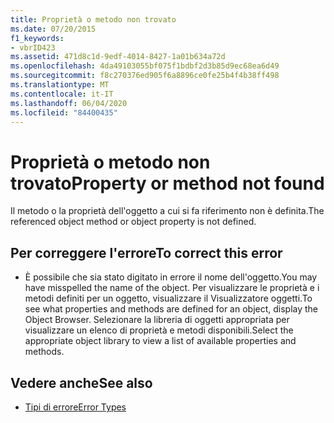 ```yaml
---
title: Proprietà o metodo non trovato
ms.date: 07/20/2015
f1_keywords:
- vbrID423
ms.assetid: 471d8c1d-9edf-4014-8427-1a01b634a72d
ms.openlocfilehash: 4da49103055bf075f1bdbf2d3b85d9ec68ea6d49
ms.sourcegitcommit: f8c270376ed905f6a8896ce0fe25b4f4b38ff498
ms.translationtype: MT
ms.contentlocale: it-IT
ms.lasthandoff: 06/04/2020
ms.locfileid: "84400435"
---
```

# <a name="property-or-method-not-found"></a><span data-ttu-id="ce8d0-102">Proprietà o metodo non trovato</span><span class="sxs-lookup"><span data-stu-id="ce8d0-102">Property or method not found</span></span>
<span data-ttu-id="ce8d0-103">Il metodo o la proprietà dell'oggetto a cui si fa riferimento non è definita.</span><span class="sxs-lookup"><span data-stu-id="ce8d0-103">The referenced object method or object property is not defined.</span></span>  
  
## <a name="to-correct-this-error"></a><span data-ttu-id="ce8d0-104">Per correggere l'errore</span><span class="sxs-lookup"><span data-stu-id="ce8d0-104">To correct this error</span></span>  
  
- <span data-ttu-id="ce8d0-105">È possibile che sia stato digitato in errore il nome dell'oggetto.</span><span class="sxs-lookup"><span data-stu-id="ce8d0-105">You may have misspelled the name of the object.</span></span> <span data-ttu-id="ce8d0-106">Per visualizzare le proprietà e i metodi definiti per un oggetto, visualizzare il Visualizzatore oggetti.</span><span class="sxs-lookup"><span data-stu-id="ce8d0-106">To see what properties and methods are defined for an object, display the Object Browser.</span></span> <span data-ttu-id="ce8d0-107">Selezionare la libreria di oggetti appropriata per visualizzare un elenco di proprietà e metodi disponibili.</span><span class="sxs-lookup"><span data-stu-id="ce8d0-107">Select the appropriate object library to view a list of available properties and methods.</span></span>  
  
## <a name="see-also"></a><span data-ttu-id="ce8d0-108">Vedere anche</span><span class="sxs-lookup"><span data-stu-id="ce8d0-108">See also</span></span>

- [<span data-ttu-id="ce8d0-109">Tipi di errore</span><span class="sxs-lookup"><span data-stu-id="ce8d0-109">Error Types</span></span>](../../programming-guide/language-features/error-types.md)
